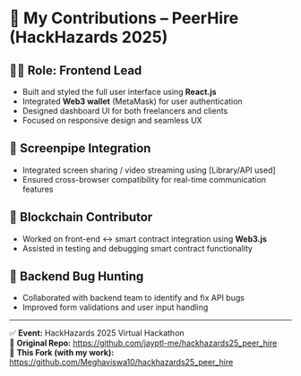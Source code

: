 # 📌 My Contributions – PeerHire (HackHazards 2025)

## 👩‍💻 Role: Frontend Lead

- Built and styled the full user interface using **React.js**
- Integrated **Web3 wallet** (MetaMask) for user authentication
- Designed dashboard UI for both freelancers and clients
- Focused on responsive design and seamless UX

## 🔌 Screenpipe Integration

- Integrated screen sharing / video streaming using [Library/API used]
- Ensured cross-browser compatibility for real-time communication features

## 🔐 Blockchain Contributor

- Worked on front-end ↔ smart contract integration using **Web3.js**
- Assisted in testing and debugging smart contract functionality

## 🐞 Backend Bug Hunting

- Collaborated with backend team to identify and fix API bugs
- Improved form validations and user input handling

---

✅ **Event:** HackHazards 2025 Virtual Hackathon  
🔗 **Original Repo:** https://github.com/jayptl-me/hackhazards25_peer_hire  
🔁 **This Fork (with my work):** https://github.com/Meghaviswa10/hackhazards25_peer_hire
